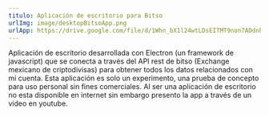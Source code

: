 ```yaml
---
titulo: Aplicación de escritorio para Bitso
urlImg: image/desktopBitsoApp.png
urlApp: https://drive.google.com/file/d/1Whn_bX1l24wtLDsEITMT9non7ADdnhA6/view?usp=sharing
---
```


Aplicación de escritorio desarrollada con Electron (un framework de javascript) que se conecta a través del API rest de bitso (Exchange mexicano de criptodivisas) para obtener todos los datos relacionados con mi cuenta. Esta aplicación es solo un experimento, una prueba de concepto para uso personal sin fines comerciales. Al ser una aplicación de escritorio no esta disponible en
internet sin embargo presento la app a través de un video en youtube.